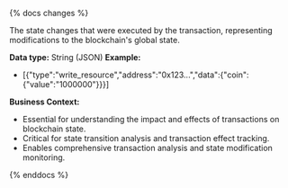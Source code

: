{% docs changes %}

The state changes that were executed by the transaction, representing modifications to the blockchain's global state.

**Data type:** String (JSON)
**Example:**
- [{"type":"write_resource","address":"0x123...","data":{"coin":{"value":"1000000"}}}]

**Business Context:**
- Essential for understanding the impact and effects of transactions on blockchain state.
- Critical for state transition analysis and transaction effect tracking.
- Enables comprehensive transaction analysis and state modification monitoring.

{% enddocs %}